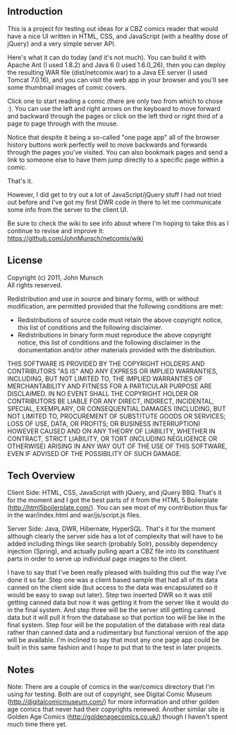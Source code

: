 Introduction
------------

This is a project for testing out ideas for a CBZ comics reader that would have 
a nice UI written in HTML, CSS, and JavaScript (with a healthy dose of jQuery) 
and a very simple server API.

Here's what it can do today (and it's not much). You can build it with Apache
Ant (I used 1.8.2) and Java 6 (I used 1.6.0_26), then you can deploy the 
resulting WAR file (dist/netcomix.war) to a Java EE server (I used Tomcat 
7.0.16), and you can visit the web app in your browser and you'll see some 
thumbnail images of comic covers.

Click one to start reading a comic (there are only two from which to chose :). 
You can use the left and right arrows on the keyboard to move forward and 
backward through the pages or click on the left third or right third of a page 
to page through with the mouse.

Notice that despite it being a so-called "one page app" all of the browser
history buttons work perfectly well to move backwards and forwards through the
pages you've visited. You can also bookmark pages and send a link to someone
else to have them jump directly to a specific page within a comic. 

That's it.

However, I did get to try out a lot of JavaScript/jQuery stuff I had not tried
out before and I've got my first DWR code in there to let me communicate some
info from the server to the client UI.

Be sure to check the wiki to see info about where I'm hoping to take this as I
continue to revise and improve it: https://github.com/JohnMunsch/netcomix/wiki

License
-------

Copyright (c) 2011, John Munsch  
All rights reserved.

Redistribution and use in source and binary forms, with or without modification, 
are permitted provided that the following conditions are met:

- Redistributions of source code must retain the above copyright notice, this 
list of conditions and the following disclaimer.
- Redistributions in binary form must reproduce the above copyright notice, this 
list of conditions and the following disclaimer in the documentation and/or 
other materials provided with the distribution.

THIS SOFTWARE IS PROVIDED BY THE COPYRIGHT HOLDERS AND CONTRIBUTORS "AS IS" AND 
ANY EXPRESS OR IMPLIED WARRANTIES, INCLUDING, BUT NOT LIMITED TO, THE IMPLIED 
WARRANTIES OF MERCHANTABILITY AND FITNESS FOR A PARTICULAR PURPOSE ARE 
DISCLAIMED. IN NO EVENT SHALL THE COPYRIGHT HOLDER OR CONTRIBUTORS BE LIABLE FOR 
ANY DIRECT, INDIRECT, INCIDENTAL, SPECIAL, EXEMPLARY, OR CONSEQUENTIAL DAMAGES 
(INCLUDING, BUT NOT LIMITED TO, PROCUREMENT OF SUBSTITUTE GOODS OR SERVICES; 
LOSS OF USE, DATA, OR PROFITS; OR BUSINESS INTERRUPTION) HOWEVER CAUSED AND ON 
ANY THEORY OF LIABILITY, WHETHER IN CONTRACT, STRICT LIABILITY, OR TORT 
(INCLUDING NEGLIGENCE OR OTHERWISE) ARISING IN ANY WAY OUT OF THE USE OF THIS 
SOFTWARE, EVEN IF ADVISED OF THE POSSIBILITY OF SUCH DAMAGE.

Tech Overview
-------------

Client Side: HTML, CSS, JavaScript with jQuery, and jQuery BBQ. That's it for 
the moment and I got the best parts of it from the HTML 5 Boilerplate 
(http://html5boilerplate.com/). You can see most of my contribution thus far in 
the war/index.html and war/js/script.js files.

Server Side: Java, DWR, Hibernate, HyperSQL. That's it for the moment although 
clearly the server side has a lot of complexity that will have to be added 
including things like search (probably Solr), possibly dependency injection 
(Spring), and actually pulling apart a CBZ file into its constituent parts in 
order to serve up individual page images to the client. 

I have to say that I've been really pleased with building this out the way I've
done it so far. Step one was a client based sample that had all of its data 
canned on the client side (but access to the data was encapsulated so it would 
be easy to swap out later). Step two inserted DWR so it was still getting canned 
data but now it was getting it from the server like it would do in the final 
system. And step three will be the server still getting canned data but it will
pull it from the database so that portion too will be like in the final system.
Step four will be the population of the database with real data rather than
canned data and a rudimentary but functional version of the app will be 
available. I'm inclined to say that most any one page app could be built in this
same fashion and I hope to put that to the test in later projects.

Notes
-----

Note: There are a couple of comics in the war/comics directory that I'm using
for testing. Both are out of copyright, see Digital Comic Museum 
(http://digitalcomicmuseum.com/) for more information and other golden age 
comics that never had their copyrights renewed. Another similar site is 
Golden Age Comics (http://goldenagecomics.co.uk/) though I haven't spent much 
time there yet.
